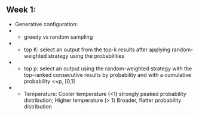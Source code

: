 ## Week 1:
* Generative configuration:
* * greedy vs random sampling
* * top K: select an output from the top-k results after applying random-weighted strategy using the probabilities
* * top p: select an output using the random-weighted strategy with the top-ranked consecutive results by probability and with a cumulative probability <=p, [0,1]
* * Temperature: Cooler temperature (<1) strongly peaked probability distribution; Higher temperature (> 1) Broader, flatter probability distribution

